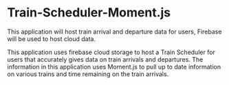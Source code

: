 # Train-Scheduler-Moment.js
This application will host train arrival and departure data for users, Firebase will be used to host cloud data. 


This application uses firebase cloud storage to host a Train Scheduler for users that accurately gives data on train arrivals and departures. The information in this application uses Moment.js to pull up to date information on various trains and time remaining on the train arrivals.
